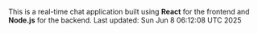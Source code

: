 This is a real-time chat application built using **React** for the frontend and **Node.js** for the backend.
Last updated: Sun Jun  8 06:12:08 UTC 2025
